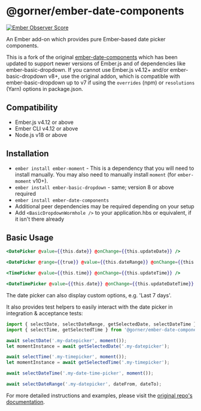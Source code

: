 # @gorner/ember-date-components

[![Ember Observer Score](https://emberobserver.com/badges/@gorner/ember-date-components.svg)](https://emberobserver.com/addons/@gorner/ember-date-components)

An Ember add-on which provides pure Ember-based date picker components.

This is a fork of the original [ember-date-components](https://github.com/mydea/ember-date-components) which
has been updated to support newer versions of Ember.js and of dependencies like ember-basic-dropdown.
If you cannot use Ember.js v4.12+ and/or ember-basic-dropdown v8+, use the original addon,
which is compatible with ember-basic-dropdown up to v7 if using the `overrides` (npm) or `resolutions` (Yarn)
options in package.json.

## Compatibility

- Ember.js v4.12 or above
- Ember CLI v4.12 or above
- Node.js v18 or above

## Installation

* `ember install ember-moment` - This is a dependency that you will need to install manually. You may also need to manually install `moment` (for `ember-moment` v10+).
* `ember install ember-basic-dropdown` - same; version 8 or above required
* `ember install ember-date-components`
* Additional peer dependencies may be required depending on your setup
* Add `<BasicDropdownWormhole />` to your application.hbs or equivalent, if it isn't there already

## Basic Usage

```hbs
<DatePicker @value={{this.date}} @onChange={{this.updateDate}} />
```

```hbs
<DatePicker @range={{true}} @value={{this.dateRange}} @onChange={{this.updateDateRange}} />
```

```hbs
<TimePicker @value={{this.time}} @onChange={{this.updateTime}} />
```

```hbs
<DateTimePicker @value={{this.date}} @onChange={{this.updateDateTime}} />
```

The date picker can also display custom options, e.g. 'Last 7 days'.

It also provides test helpers to easily interact with the date picker in integration & acceptance tests:

```js
import { selectDate, selectDateRange, getSelectedDate, selectDateTime } from '@gorner/ember-date-components/test-support/helpers/date-picker';
import { selectTime, getSelectedTime } from '@gorner/ember-date-components/test-support/helpers/time-picker';

await selectDate('.my-datepicker', moment());
let momentInstance = await getSelectedDate('.my-datepicker');

await selectTime('.my-timepicker', moment());
let momentInstance = await getSelectedTime('.my-timepicker');

await selectDateTime('.my-date-time-picker', moment());

await selectDateRange('.my-datepicker', dateFrom, dateTo);
```

For more detailed instructions and examples,
please visit the [original repo's documentation](http://mydea.github.io/ember-date-components/).
